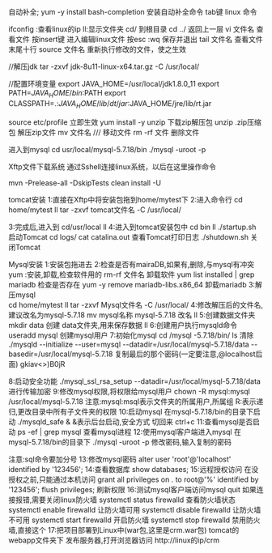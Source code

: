 自动补全;
yum -y install bash-completion   安装自动补全命令
tab键
linux 命令

ifconfig  :查看linux的ip
ll:显示文件夹
cd/   到根目录
cd ../ 返回上一层
vi 文件名  查看文件
按insert键  进入编辑linux文件
按esc  :wq  保存并退出
tail 文件名 查看文件末尾十行
source 文件名  重新执行修改的文件，使之生效


//解压jdk
tar -zxvf jdk-8u11-linux-x64.tar.gz -C /usr/local/

//配置环境变量
export JAVA_HOME=/usr/local/jdk1.8.0_11
export PATH=$JAVA_HOME/bin:$PATH
export CLASSPATH=.:$JAVA_HOME/lib/dt/jar:$JAVA_HOME/jre/lib/rt.jar

source etc/profile  立即生效
yum install -y unzip  下载zip解压包
unzip  .zip压缩包   解压zip文件
mv 文件名  ///   移动文件
rm -rf 文件  删除文件



进入到mysql
cd usr/local/mysql-5.7.18/bin
./mysql -uroot -p  

Xftp文件下载系统
通过Sshell连接linux系统，以后在这里操作命令

mvn -Prelease-all  -DskipTests clean install -U




tomcat安装
1:直接在Xftp中将安装包拖到home/mytest下
2:进入命令行
   cd home/mytest
   ll
   tar -zxvf tomcat文件名 -C /usr/local/
  
3:完成后,进入到 cd/usr/local
  ll
4:进入到tomcat安装包中
   cd bin 
   ll
   ./startup.sh   启动Tomcat
   cd logs/
   cat catalina.out   查看Tomcat打印日志
   ./shutdown.sh   关闭Tomcat


Mysql安装
 1:安装包拖进去
 2:检查是否有mairaDB,如果有,删除,与mysql有冲突
    yum :安装,卸载,检查软件用的
    rm-rf 文件名  卸载软件
    yum list installed | grep mariadb   检查是否存在
    yum -y remove mariadb-libs.x86_64   卸载mariadb
 3:解压mysql  
    cd home/mytest
    ll
    tar -zxvf Mysql文件名 -C /usr/local/
 4:修改解压后的文件名,建议改名为mysql-5.7.18
    mv mysql名称 mysql-5.7.18   改名
    ll
 5:创建数据文件夹
    mkdir data    创建 data文件夹,用来保存数据
    ll
 6:创建用户执行mysqld命令
    useradd mysql   创建mysql用户
 7:初始化mysql
     cd /mysql -5.7.18/bin/
     ls    清除
    ./mysqld  --initialize  --user=mysql --datadir=/usr/local/mysql-5.7.18/data  --basedir=/usr/local/mysql-5.7.18
    复制最后的那个密码(一定要注意,@localhost后面)  gkiav<>)B0jR

 8:启动安全功能
     ./mysql_ssl_rsa_setup --datadir=/usr/local/mysql-5.7.18/data  进行传输加密
 9:修改mysql权限,将权限给mysql用户
   chown -R mysql:mysql /usr/local/mysql-5.7.18
    注意:mysql:msql表示文件夹的所属用户,所属组
         R:表示递归,更改目录中所有子文件夹的权限
 10:启动mysql
   在mysql-5.7.18/bin的目录下启动
   ./mysqld_safe &    &表示后台启动,安全方式
    切回来 ctrl+c
 11:查看mysql是否启动
    ps -ef | grep mysql     查看mysql进程
 12:使用mysql客户端进入mysql
    在mysql-5.7.18/bin的目录下
    ./mysql -uroot -p    修改密码,输入复制的密码

  注意:sql命令要加分号
 13:修改mysql密码
    alter user 'root'@'localhost' identified by '123456';
 14:查看数据库
    show databases;
 15:远程授权访问
   在没授权之前,只能通过本机访问
   grant all privileges on *.* to root@'%' identified by '123456';
   flush privileges;  刷新权限
 16:测试mysql客户端访问mysql
quit
    如果连接报错,需要关闭linux防火墙
   systemctl status firewalld   查看防火墙状态
   systemctl enable firewalld   让防火墙可用
   systemctl disable firewalld  让防火墙不可用
   systemctl start firewalld    开启防火墙
   systemctl stop firewalld     禁用防火墙,直接这个
 17:把项目部署到Linux中(war包,这里是crm.war包)
   tomcat的webapp文件夹下
   发布服务器,打开浏览器访问 http://linux的ip/crm


